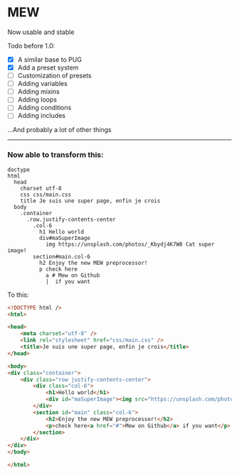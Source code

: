 # MEW

Now usable and stable

Todo before 1.0:
- [x] A similar base to PUG 
- [x] Add a preset system
- [ ] Customization of presets
- [ ] Adding variables
- [ ] Adding mixins
- [ ] Adding loops
- [ ] Adding conditions
- [ ] Adding includes

...And probably a lot of other things

--- 

### Now able to transform this:
```pug
doctype
html
  head
    charset utf-8
    css css/main.css
    title Je suis une super page, enfin je crois
  body
    .container
      .row.justify-contents-center
        .col-6
          h1 Hello world
          div#maSuperImage
            img https://unsplash.com/photos/_Kbydj4K7W8 Cat super image!
        section#main.col-6
          h2 Enjoy the new MEW preprocessor!
          p check here
            a # Mew on Github
            |  if you want
```
To this:

```html
<!DOCTYPE html />
<html>

<head>
    <meta charset="utf-8" />
    <link rel="stylesheet" href="css/main.css" />
    <title>Je suis une super page, enfin je crois</title>
</head>

<body>
<div class="container">
    <div class="row justify-contents-center">
        <div class="col-6">
            <h1>Hello world</h1>
            <div id="maSuperImage"><img src="https://unsplash.com/photos/_Kbydj4K7W8" alt="Cat super image!" /></div>
        </div>
        <section id="main" class="col-6">
            <h2>Enjoy the new MEW preprocessor!</h2>
            <p>check here<a href="#">Mew on Github</a> if you want</p>
        </section>
    </div>
</div>
</body>

</html>
```